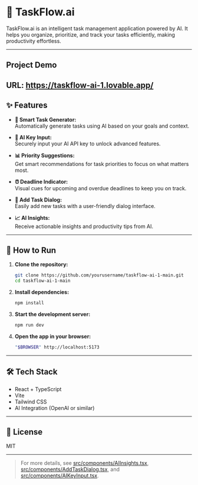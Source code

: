 # 🚀 TaskFlow.ai


TaskFlow.ai is an intelligent task management application powered by AI. It helps you organize, prioritize, and track your tasks efficiently, making productivity effortless.

---
## Project Demo

**URL**: https://taskflow-ai-1.lovable.app/
---
## ✨ Features

- **🤖 Smart Task Generator:**  
  Automatically generate tasks using AI based on your goals and context.

- **🔑 AI Key Input:**  
  Securely input your AI API key to unlock advanced features.

- **📊 Priority Suggestions:**  
  Get smart recommendations for task priorities to focus on what matters most.

- **⏰ Deadline Indicator:**  
  Visual cues for upcoming and overdue deadlines to keep you on track.

- **📝 Add Task Dialog:**  
  Easily add new tasks with a user-friendly dialog interface.

- **📈 AI Insights:**  
  Receive actionable insights and productivity tips from AI.

---

## 🚦 How to Run

1. **Clone the repository:**
   ```sh
   git clone https://github.com/yourusername/taskflow-ai-1-main.git
   cd taskflow-ai-1-main
   ```

2. **Install dependencies:**
   ```sh
   npm install
   ```

3. **Start the development server:**
   ```sh
   npm run dev
   ```

4. **Open the app in your browser:**
   ```sh
   "$BROWSER" http://localhost:5173
   ```

---

## 🛠️ Tech Stack

- React + TypeScript
- Vite
- Tailwind CSS
- AI Integration (OpenAI or similar)

---

## 📄 License

MIT

---

> For more details, see [src/components/AIInsights.tsx](src/components/AIInsights.tsx), [src/components/AddTaskDialog.tsx](src/components/AddTaskDialog.tsx), and [src/components/AIKeyInput.tsx](src/components/AIKeyInput.tsx).
